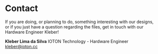 # Contact

If you are doing, or planning to do, something interesting with our designs, or if you just have a question regarding the files, get in touch with our Hardware Engineer Kleber!

**Kleber Lima da Silva**
IOTON Technology - Hardware Engineer
kleber@ioton.cc
